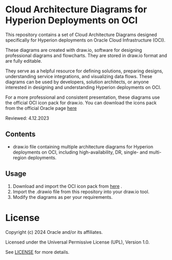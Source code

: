 # Cloud Architecture Diagrams for Hyperion Deployments on OCI

This repository contains a set of Cloud Architecture Diagrams designed specifically for Hyperion deployments on Oracle Cloud Infrastructure (OCI).

These diagrams are created with draw.io, software for designing professional diagrams and flowcharts. They are stored in draw.io format and are fully editable.

They serve as a helpful resource for defining solutions, preparing designs, understanding service integrations, and visualizing data flows. These diagrams can be used by developers, solution architects, or anyone interested in designing and understanding Hyperion deployments on OCI.

For a more professional and consistent presentation, these diagrams use the official OCI icon pack for draw.io. You can download the icons pack from the official Oracle page [here](https://docs.oracle.com/en-us/iaas/Content/General/Reference/graphicsfordiagrams.htm)

Reviewed: 4.12.2023

## Contents

-  draw.io file containing multiple architecture diagrams for Hyperion deployments on OCI, including high-availability, DR, single- and multi-region deployments.

## Usage
1. Download and import the OCI icon pack from [here](https://docs.oracle.com/en-us/iaas/Content/General/Reference/graphicsfordiagrams.htm) .
2. Import the .drawio file from this repository into your draw.io tool.
3. Modify the diagrams as per your requirements.

# License

Copyright (c) 2024 Oracle and/or its affiliates.

Licensed under the Universal Permissive License (UPL), Version 1.0.

See [LICENSE](https://github.com/oracle-devrel/technology-engineering/blob/main/LICENSE) for more details.
